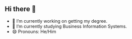 ## Hi there 👋

- 🔭 I’m currently working on getting my degree.
- 🌱 I’m currently studying Business Information Systems.
- 😄 Pronouns: He/Him

